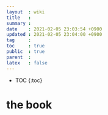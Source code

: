 ```yaml
---
layout  : wiki
title   : 
summary : 
date    : 2021-02-05 23:03:54 +0900
updated : 2021-02-05 23:04:00 +0900
tag     : 
toc     : true
public  : true
parent  : 
latex   : false
---
```

* TOC
{:toc}

# the book 

